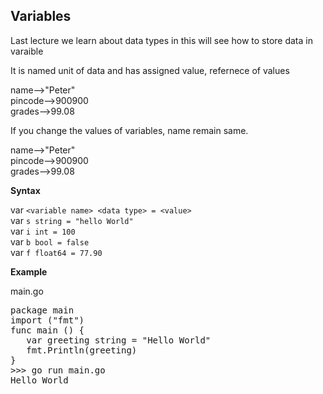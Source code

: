 ## Variables

Last lecture we learn about data types in this will see how to store data in varaible <br>

It is named unit of data and has assigned value, refernece of values<br>

name-->"Peter"<br>
pincode-->900900<br>
grades-->99.08<br>

If you change the values of variables, name remain same.<br>

name-->"Peter"<br>
pincode-->900900<br>
grades-->99.08<br>

__Syntax__

var
`<variable name> <data type> = <value>`<br>
var
`s string = "hello World"`<br>
var
`i int = 100`<br>
var
`b bool = false`<br>
var
`f float64 = 77.90` <br>

__Example__

main.go <br>
<pre>
package main 
import ("fmt") 
func main () { 
   var greeting string = "Hello World"
   fmt.Println(greeting)
}
>>> go run main.go
Hello World
</pre>



